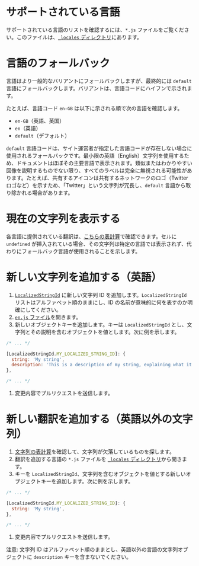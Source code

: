 # サポートされている言語

サポートされている言語のリストを確認するには、`*.js` ファイルをご覧ください。このファイルは、[`_locales` ディレクトリ](https://github.com/ampproject/amphtml/tree/main/extensions/amp-story/1.0/_locales)にあります。

# 言語のフォールバック

言語はより一般的なバリアントにフォールバックしますが、最終的には `default` 言語にフォールバックします。バリアントは、言語コードにハイフンで示されます。

たとえば、言語コード `en-GB` は以下に示される順で次の言語を確認します。

-   `en-GB`（英語、英国）
-   `en`（英語）
-   `default`（デフォルト）

`default` 言語コードは、サイト運営者が指定した言語コードが存在しない場合に使用されるフォールバックです。最小限の英語（English）文字列を使用するため、ドキュメントはほぼその主要言語で表示されます。類似またはわかりやすい図像を説明するものでない限り、すべてのラベルは完全に無視される可能性があります。たとえば、共有するアイコンは共有するネットワークのロゴ（Twitter ロゴなど）を示すため、「Twitter」という文字列が冗長し、`default` 言語から取り除かれる場合があります。

# 現在の文字列を表示する

各言語に提供されている翻訳は、[こちらの表計算](https://bit.ly/amp-story-strings)で確認できます。セルに `undefined` が挿入されている場合、その文字列は特定の言語では表示されず、代わりにフォールバック言語が使用されることを示します。

# 新しい文字列を追加する（英語）

1. [`LocalizedStringId`](https://github.com/ampproject/amphtml/blob/main/src/localized-strings.js#L31) に新しい文字列 ID を追加します。`LocalizedStringId` リストはアルファベット順のままにし、ID の名前が意味的に何を表すのか明確にしてください。
2. [`en.js` ファイル](https://github.com/ampproject/amphtml/blob/main/extensions/amp-story/1.0/_locales/en.js)を開きます。
3. 新しいオブジェクトキーを追加します。キーは `LocalizedStringId` とし、文字列とその説明を含むオブジェクトを値とします。次に例を示します。

```javascript
/* ... */

[LocalizedStringId.MY_LOCALIZED_STRING_ID]: {
  string: 'My string',
  description: 'This is a description of my string, explaining what it means and/or how it is used.',
},

/* ... */
```

1. 変更内容でプルリクエストを送信します。

# 新しい翻訳を追加する（英語以外の文字列）

1. [文字列の表計算](https://bit.ly/amp-story-strings)を確認して、文字列が欠落しているものを探します。
2. 翻訳を追加する言語の `*.js` ファイルを [`_locales` ディレクトリ](https://github.com/ampproject/amphtml/tree/main/extensions/amp-story/1.0/_locales)から開きます。
3. キーを `LocalizedStringId`、文字列を含むオブジェクトを値とする新しいオブジェクトキーを追加します。次に例を示します。

```javascript
/* ... */

[LocalizedStringId.MY_LOCALIZED_STRING_ID]: {
  string: 'My string',
},

/* ... */
```

1. 変更内容でプルリクエストを送信します。

注意: 文字列 ID はアルファベット順のままとし、英語以外の言語の文字列オブジェクトに `description` キーを含まないでください。
